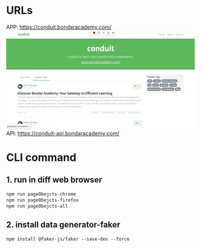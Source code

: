 # URLs
APP: https://conduit.bondaracademy.com/
![img.png](img.png)
API: https://conduit-api.bondaracademy.com/

# CLI command
## 1. run in diff web browser
```shell
npm run pageObejcts-chrome
npm run pageObejcts-firefox
npm run pageObejcts-all
```
## 2. install data generator-faker
```shell
npm install @faker-js/faker --save-dev --force
```
